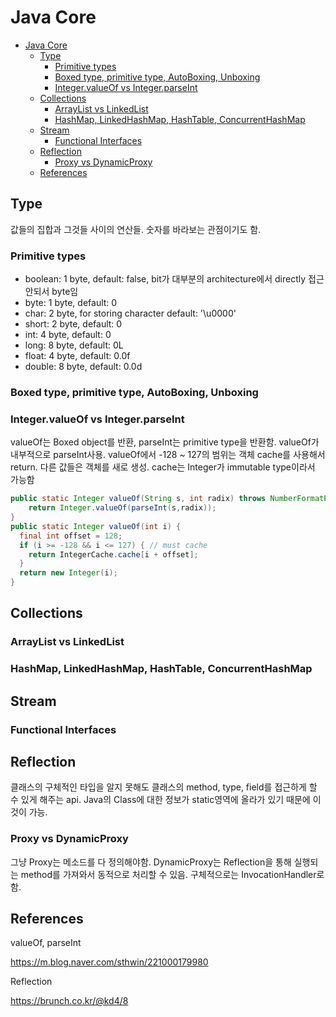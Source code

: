 # Java Core

- [Java Core](#java-core)
  - [Type](#type)
    - [Primitive types](#primitive-types)
    - [Boxed type, primitive type, AutoBoxing, Unboxing](#boxed-type-primitive-type-autoboxing-unboxing)
    - [Integer.valueOf vs Integer.parseInt](#integervalueof-vs-integerparseint)
  - [Collections](#collections)
    - [ArrayList vs LinkedList](#arraylist-vs-linkedlist)
    - [HashMap, LinkedHashMap, HashTable, ConcurrentHashMap](#hashmap-linkedhashmap-hashtable-concurrenthashmap)
  - [Stream](#stream)
    - [Functional Interfaces](#functional-interfaces)
  - [Reflection](#reflection)
    - [Proxy vs DynamicProxy](#proxy-vs-dynamicproxy)
  - [References](#references)

## Type

값들의 집합과 그것들 사이의 연산들. 숫자를 바라보는 관점이기도 함.

### Primitive types

- boolean: 1 byte, default: false, bit가 대부분의 architecture에서 directly 접근 안되서 byte임
- byte: 1 byte, default: 0
- char: 2 byte, for storing character default: '\u0000'
- short: 2 byte, default: 0
- int: 4 byte, default: 0
- long: 8 byte, default: 0L
- float: 4 byte, default: 0.0f
- double: 8 byte, default: 0.0d

### Boxed type, primitive type, AutoBoxing, Unboxing

### Integer.valueOf vs Integer.parseInt

valueOf는 Boxed object를 반환, parseInt는 primitive type을 반환함. valueOf가 내부적으로 parseInt사용. valueOf에서 -128 ~ 127의 범위는 객체 cache를 사용해서 return. 다른 값들은 객체를 새로 생성. cache는 Integer가 immutable type이라서 가능함

```java
public static Integer valueOf(String s, int radix) throws NumberFormatException {
    return Integer.valueOf(parseInt(s,radix));
}
public static Integer valueOf(int i) {
  final int offset = 128;
  if (i >= -128 && i <= 127) { // must cache
    return IntegerCache.cache[i + offset];
  }
  return new Integer(i);
}
```

## Collections

### ArrayList vs LinkedList

### HashMap, LinkedHashMap, HashTable, ConcurrentHashMap

## Stream

### Functional Interfaces

## Reflection

클래스의 구체적인 타입을 알지 못해도 클래스의 method, type, field를 접근하게 할 수 있게 해주는 api. Java의 Class에 대한 정보가 static영역에 올라가 있기 때문에 이것이 가능.

### Proxy vs DynamicProxy

그냥 Proxy는 메소드를 다 정의해야함. DynamicProxy는 Reflection을 통해 실행되는 method를 가져와서 동적으로 처리할 수 있음. 구체적으로는 InvocationHandler로 함.

## References

valueOf, parseInt

https://m.blog.naver.com/sthwin/221000179980

Reflection

https://brunch.co.kr/@kd4/8
